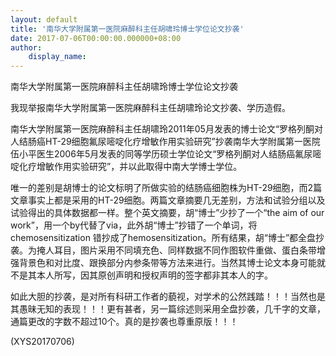 ```yaml
---
layout: default
title: '南华大学附属第一医院麻醉科主任胡啸玲博士学位论文抄袭'
date: 2017-07-06T00:00:00.000000+08:00
author:
    display_name: 
---
```


南华大学附属第一医院麻醉科主任胡啸玲博士学位论文抄袭

我现举报南华大学附属第一医院麻醉科主任胡啸玲论文抄袭、学历造假。

南华大学附属第一医院麻醉科主任胡啸玲2011年05月发表的博士论文“罗格列酮对人结肠癌HT-29细胞氟尿嘧啶化疗增敏作用实验研究”抄袭南华大学附属第一医院伍小平医生2006年5月发表的同等学历硕士学位论文“罗格列酮对人结肠癌氟尿嘧啶化疗增敏作用实验研究”，并以此取得中南大学博士学位。

唯一的差别是胡博士的论文标明了所做实验的结肠癌细胞株为HT-29细胞，而2篇文章事实上都是采用的HT-29细胞。两篇文章摘要几无差别，方法和试验分组以及试验得出的具体数据都一样。整个英文摘要，胡“博士”少抄了一个“the aim of our work”，用一个by代替了via，此外胡“博士”抄错了一个单词，将chemosensitization 错抄成了hemosensitization。所有结果，胡“博士”都全盘抄袭。为掩人耳目，图片采用不同填充色、同样数据不同作图软件重做、蛋白条带增强背景色和对比度、跟换部分内参条带等方法来进行。当然其博士论文本身可能就不是其本人所写，因其原创声明和授权声明的签字都非其本人的字。

如此大胆的抄袭，是对所有科研工作者的藐视，对学术的公然践踏！！！当然也是其愚昧无知的表现！！！更有甚者，另一篇综述则采用全盘抄袭，几千字的文章，通篇更改的字数不超过10个。真的是抄袭也尊重原版！！！

(XYS20170706)

